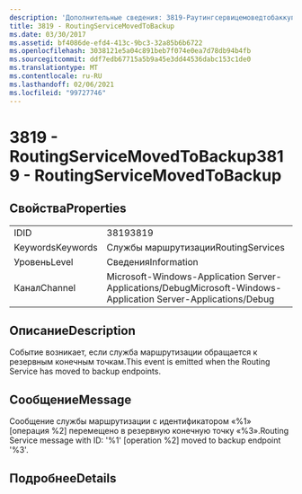 ```yaml
---
description: 'Дополнительные сведения: 3819-Раутингсервицемоведтобаккуп'
title: 3819 - RoutingServiceMovedToBackup
ms.date: 03/30/2017
ms.assetid: bf4086de-efd4-413c-9bc3-32a85b6b6722
ms.openlocfilehash: 3038121e5a04c891beb7f074e0ea7d78db94b4fb
ms.sourcegitcommit: ddf7edb67715a5b9a45e3dd44536dabc153c1de0
ms.translationtype: MT
ms.contentlocale: ru-RU
ms.lasthandoff: 02/06/2021
ms.locfileid: "99727746"
---
```

# <a name="3819---routingservicemovedtobackup"></a><span data-ttu-id="66416-103">3819 - RoutingServiceMovedToBackup</span><span class="sxs-lookup"><span data-stu-id="66416-103">3819 - RoutingServiceMovedToBackup</span></span>

## <a name="properties"></a><span data-ttu-id="66416-104">Свойства</span><span class="sxs-lookup"><span data-stu-id="66416-104">Properties</span></span>  
  
|||  
|-|-|  
|<span data-ttu-id="66416-105">ID</span><span class="sxs-lookup"><span data-stu-id="66416-105">ID</span></span>|<span data-ttu-id="66416-106">3819</span><span class="sxs-lookup"><span data-stu-id="66416-106">3819</span></span>|  
|<span data-ttu-id="66416-107">Keywords</span><span class="sxs-lookup"><span data-stu-id="66416-107">Keywords</span></span>|<span data-ttu-id="66416-108">Службы маршрутизации</span><span class="sxs-lookup"><span data-stu-id="66416-108">RoutingServices</span></span>|  
|<span data-ttu-id="66416-109">Уровень</span><span class="sxs-lookup"><span data-stu-id="66416-109">Level</span></span>|<span data-ttu-id="66416-110">Сведения</span><span class="sxs-lookup"><span data-stu-id="66416-110">Information</span></span>|  
|<span data-ttu-id="66416-111">Канал</span><span class="sxs-lookup"><span data-stu-id="66416-111">Channel</span></span>|<span data-ttu-id="66416-112">Microsoft-Windows-Application Server-Applications/Debug</span><span class="sxs-lookup"><span data-stu-id="66416-112">Microsoft-Windows-Application Server-Applications/Debug</span></span>|  
  
## <a name="description"></a><span data-ttu-id="66416-113">Описание</span><span class="sxs-lookup"><span data-stu-id="66416-113">Description</span></span>  

 <span data-ttu-id="66416-114">Событие возникает, если служба маршрутизации обращается к резервным конечным точкам.</span><span class="sxs-lookup"><span data-stu-id="66416-114">This event is emitted when the Routing Service has moved to backup endpoints.</span></span>  
  
## <a name="message"></a><span data-ttu-id="66416-115">Сообщение</span><span class="sxs-lookup"><span data-stu-id="66416-115">Message</span></span>  

 <span data-ttu-id="66416-116">Сообщение службы маршрутизации с идентификатором «%1» [операция %2] перемещено в резервную конечную точку «%3».</span><span class="sxs-lookup"><span data-stu-id="66416-116">Routing Service message with ID: '%1' [operation %2] moved to backup endpoint '%3'.</span></span>  
  
## <a name="details"></a><span data-ttu-id="66416-117">Подробнее</span><span class="sxs-lookup"><span data-stu-id="66416-117">Details</span></span>
